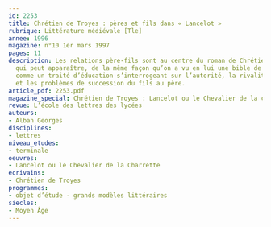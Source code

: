 ```yaml
---
id: 2253
title: Chrétien de Troyes : pères et fils dans « Lancelot »
rubrique: Littérature médiévale [Tle]
annee: 1996
magazine: n°10 1er mars 1997
pages: 11
description: Les relations père-fils sont au centre du roman de Chrétien de Troyes,
  qui peut apparaître, de la même façon qu’on a vu en lui une bible de la pensée courtoise,
  comme un traité d’éducation s’interrogeant sur l’autorité, la rivalité, les conflits
  et les problèmes de succession du fils au père.
article_pdf: 2253.pdf
magazine_special: Chrétien de Troyes : Lancelot ou le Chevalier de la charrette
revue: L’école des lettres des lycées
auteurs:
- Alban Georges
disciplines:
- lettres
niveau_etudes:
- terminale
oeuvres:
- Lancelot ou le Chevalier de la Charrette
ecrivains:
- Chrétien de Troyes
programmes:
- objet d’étude - grands modèles littéraires
siecles:
- Moyen Âge
---
```

